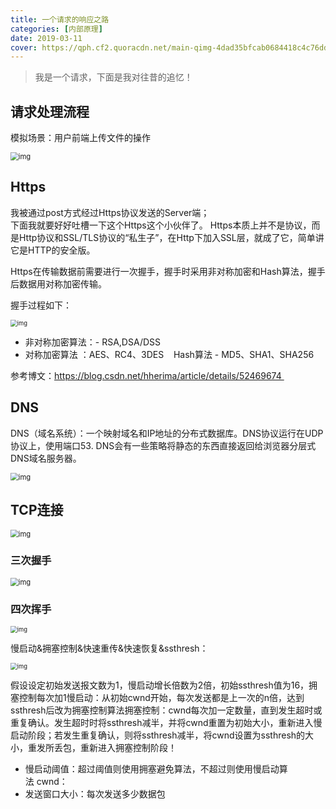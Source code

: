 ```yaml
---
title: 一个请求的响应之路
categories: [内部原理]
date: 2019-03-11
cover: https://qph.cf2.quoracdn.net/main-qimg-4dad35bfcab0684418c4c76dd506a277-lq
---
```



> 我是一个请求，下面是我对往昔的追忆！

## 请求处理流程


模拟场景：用户前端上传文件的操作

<img src="一个请求的响应之路/4A1E4A27-7850-4B1D-9C00-177F1B776529.jpg" alt="img" style="zoom:80%;" />



## Https        

我被通过post方式经过Https协议发送的Server端；         
下面我就要好好吐槽一下这个Https这个小伙伴了。
Https本质上并不是协议，而是Http协议和SSL/TLS协议的“私生子”，在Http下加入SSL层，就成了它，简单讲它是HTTP的安全版。         

Https在传输数据前需要进行一次握手，握手时采用非对称加密和Hash算法，握手后数据用对称加密传输。    

握手过程如下： 

<img src="一个请求的响应之路/B6F28FA0-7990-4134-AE3C-62D8CE94DC2A.jpg" alt="img" style="zoom:67%;" />

- 非对称加密算法：- RSA,DSA/DSS    
- 对称加密算法 ：AES、RC4、3DES    Hash算法 - MD5、SHA1、SHA256

参考博文：https://blog.csdn.net/hherima/article/details/52469674 

## DNS
DNS（域名系统）：一个映射域名和IP地址的分布式数据库。DNS协议运行在UDP协议上，使用端口53.
DNS会有一些策略将静态的东西直接返回给浏览器分层式DNS域名服务器。

<img src="一个请求的响应之路/C9E02284-2498-40A3-BBE8-4F003C90F787-3209407-3209409.jpg" alt="img" style="zoom:80%;" />

## TCP连接 

<img src="一个请求的响应之路/320070C8-0756-4A3A-8146-2A4B226AE167-3209395.jpg" alt="img" style="zoom:80%;" />

### 三次握手

<img src="一个请求的响应之路/8A5DA3D1-20B1-430E-B5B7-D3883696E916-3209347.png" alt="img" style="zoom:80%;" />




### 四次挥手

<img src="一个请求的响应之路/3A58C9D1-6A6D-4867-8E95-D2A84B48162D.jpg" alt="img" style="zoom:67%;" />

慢启动&拥塞控制&快速重传&快速恢复&ssthresh：

<img src="一个请求的响应之路/5102392B-5A05-4555-B0A9-529D355FC8C4.jpg" alt="img" style="zoom:67%;" />

假设设定初始发送报文数为1，慢启动增长倍数为2倍，初始ssthresh值为16，拥塞控制每次加1慢启动：从初始cwnd开始，每次发送都是上一次的n倍，达到ssthresh后改为拥塞控制算法拥塞控制：cwnd每次加一定数量，直到发生超时或重复确认。发生超时时将ssthresh减半，并将cwnd重置为初始大小，重新进入慢启动阶段；若发生重复确认，则将ssthresh减半，将cwnd设置为ssthresh的大小，重发所丢包，重新进入拥塞控制阶段！

- 慢启动阈值：超过阈值则使用拥塞避免算法，不超过则使用慢启动算法 cwnd：
- 发送窗口大小：每次发送多少数据包 
